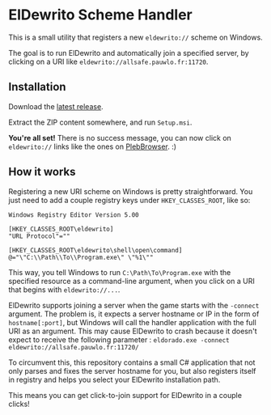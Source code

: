# ElDewrito Scheme Handler

This is a small utility that registers a new `eldewrito://` scheme on Windows.

The goal is to run ElDewrito and automatically join a specified server, by clicking on a URI like `eldewrito://allsafe.pauwlo.fr:11720`.

## Installation

Download the [latest release](https://github.com/Pauwlo/ElDewrito-Scheme-Handler/releases/latest).

Extract the ZIP content somewhere, and run `Setup.msi`.

**You're all set!** There is no success message, you can now click on `eldewrito://` links like the ones on [PlebBrowser](http://eldewrito.pauwlo.fr/). :)

## How it works

Registering a new URI scheme on Windows is pretty straightforward. You just need to add a couple registry keys under `HKEY_CLASSES_ROOT`, like so:

```reg
Windows Registry Editor Version 5.00

[HKEY_CLASSES_ROOT\eldewrito]
"URL Protocol"=""

[HKEY_CLASSES_ROOT\eldewrito\shell\open\command]
@="\"C:\\Path\\To\\Program.exe\" \"%1\""
```

This way, you tell Windows to run `C:\Path\To\Program.exe` with the specified resource as a command-line argument, when you click on a URI that begins with `eldewrito://...`.

ElDewrito supports joining a server when the game starts with the `-connect` argument. The problem is, it expects a server hostname or IP in the form of `hostname[:port]`, but Windows will call the handler application with the full URI as an argument. This may cause ElDewrito to crash because it doesn't expect to receive the following parameter : `eldorado.exe -connect eldewrito://allsafe.pauwlo.fr:11720/`

To circumvent this, this repository contains a small C# application that not only parses and fixes the server hostname for you, but also registers itself in registry and helps you select your ElDewrito installation path.

This means you can get click-to-join support for ElDewrito in a couple clicks!
